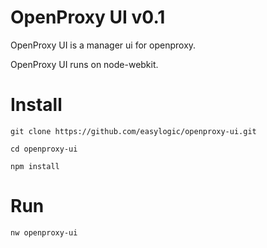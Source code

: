 # OpenProxy UI v0.1

OpenProxy UI is a manager ui for openproxy.

OpenProxy UI runs on node-webkit.


# Install 

```
git clone https://github.com/easylogic/openproxy-ui.git

cd openproxy-ui
 
npm install
```

# Run 

```
nw openproxy-ui
``` 
